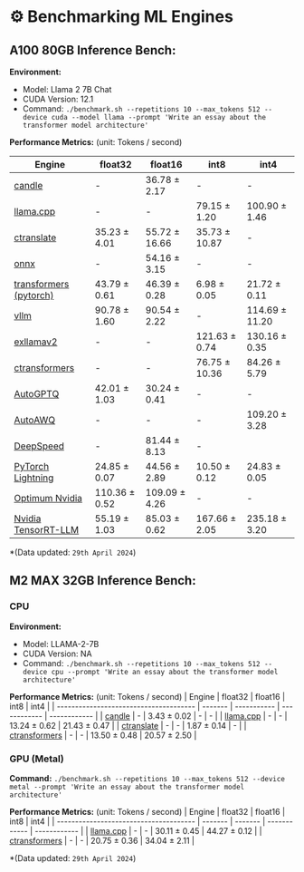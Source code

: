 # ⚙️ Benchmarking ML Engines

## A100 80GB Inference Bench:

**Environment:**
- Model: Llama 2 7B Chat
- CUDA Version: 12.1
- Command: `./benchmark.sh --repetitions 10 --max_tokens 512 --device cuda --model llama --prompt 'Write an essay about the transformer model architecture'`

**Performance Metrics:** (unit: Tokens / second)

| Engine                                     | float32       | float16       | int8          | int4           |
| ------------------------------------------ | ------------- | ------------- | ------------- | -------------- |
| [candle](/bench_candle/)                   | -             | 36.78 ± 2.17  | -             | -              |
| [llama.cpp](/bench_llamacpp/)              | -             | -             | 79.15 ± 1.20  | 100.90 ± 1.46  |
| [ctranslate](/bench_ctranslate/)           | 35.23 ± 4.01  | 55.72 ± 16.66 | 35.73 ± 10.87 | -              |
| [onnx](/bench_onnxruntime/)                | -             | 54.16 ± 3.15  | -             | -              |
| [transformers (pytorch)](/bench_pytorch/)  | 43.79 ± 0.61  | 46.39 ± 0.28  | 6.98 ± 0.05   | 21.72 ± 0.11   |
| [vllm](/bench_vllm/)                       | 90.78 ± 1.60  | 90.54 ± 2.22  | -             | 114.69 ± 11.20 |
| [exllamav2](/bench_exllamav2/)             | -             | -             | 121.63 ± 0.74 | 130.16 ± 0.35  |
| [ctransformers](/bench_ctransformers/)     | -             | -             | 76.75 ± 10.36 | 84.26 ± 5.79   |
| [AutoGPTQ](/bench_autogptq/)               | 42.01 ± 1.03  | 30.24 ± 0.41  | -             | -              |
| [AutoAWQ](/bench_autoawq/)                 | -             | -             | -             | 109.20 ± 3.28  |
| [DeepSpeed](/bench_deepspeed/)             | -             | 81.44 ± 8.13  | -             |                |
| [PyTorch Lightning](/bench_lightning/)     | 24.85 ± 0.07  | 44.56 ± 2.89  | 10.50 ± 0.12  | 24.83 ± 0.05   |
| [Optimum Nvidia](/bench_optimum_nvidia/)   | 110.36 ± 0.52 | 109.09 ± 4.26 | -             | -              |
| [Nvidia TensorRT-LLM](/bench_tensorrtllm/) | 55.19 ± 1.03  | 85.03 ± 0.62  | 167.66 ± 2.05 | 235.18 ± 3.20  |


*(Data updated: `29th April 2024`)


## M2 MAX 32GB Inference Bench:

### CPU

**Environment:**
- Model: LLAMA-2-7B
- CUDA Version: NA
- Command: `./benchmark.sh --repetitions 10 --max_tokens 512 --device cpu --prompt 'Write an essay about the transformer model architecture'`

**Performance Metrics:** (unit: Tokens / second)
| Engine                                 | float32 | float16     | int8         | int4         |
| -------------------------------------- | ------- | ----------- | ------------ | ------------ |
| [candle](/bench_candle/)               | -       | 3.43 ± 0.02 | -            | -            |
| [llama.cpp](/bench_llamacpp/)          | -       | -           | 13.24 ± 0.62 | 21.43 ± 0.47 |
| [ctranslate](/bench_ctranslate/)       | -       | -           | 1.87 ± 0.14  | -            |
| [ctransformers](/bench_ctransformers/) | -       | -           | 13.50 ± 0.48 | 20.57 ± 2.50 |


### GPU (Metal)

**Command:** `./benchmark.sh --repetitions 10 --max_tokens 512 --device metal --prompt 'Write an essay about the transformer model architecture'`

**Performance Metrics:** (unit: Tokens / second)
| Engine                                 | float32 | float16 | int8         | int4         |
| -------------------------------------- | ------- | ------- | ------------ | ------------ |
| [llama.cpp](/bench_llamacpp/)          | -       | -       | 30.11 ± 0.45 | 44.27 ± 0.12 |
| [ctransformers](/bench_ctransformers/) | -       | -       | 20.75 ± 0.36 | 34.04 ± 2.11 |

*(Data updated: `29th April 2024`)
